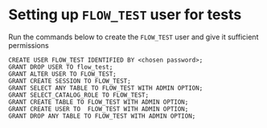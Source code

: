 # Setting up `FLOW_TEST` user for tests

Run the commands below to create the `FLOW_TEST` user and give it sufficient permissions

```
CREATE USER FLOW_TEST IDENTIFIED BY <chosen password>;
GRANT DROP USER TO flow_test;
GRANT ALTER USER TO FLOW_TEST;
GRANT CREATE SESSION TO FLOW_TEST;
GRANT SELECT ANY TABLE TO FLOW_TEST WITH ADMIN OPTION;
GRANT SELECT_CATALOG_ROLE TO FLOW_TEST;
GRANT CREATE TABLE TO FLOW_TEST WITH ADMIN OPTION;
GRANT CREATE USER TO  FLOW_TEST WITH ADMIN OPTION;
GRANT DROP ANY TABLE TO FLOW_TEST WITH ADMIN OPTION;
```
